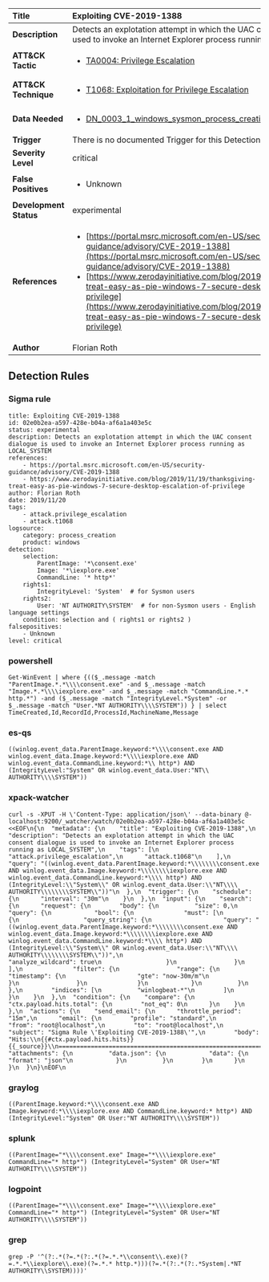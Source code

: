 | Title                    | Exploiting CVE-2019-1388       |
|:-------------------------|:------------------|
| **Description**          | Detects an explotation attempt in which the UAC consent dialogue is used to invoke an Internet Explorer process running as LOCAL_SYSTEM |
| **ATT&amp;CK Tactic**    |  <ul><li>[TA0004: Privilege Escalation](https://attack.mitre.org/tactics/TA0004)</li></ul>  |
| **ATT&amp;CK Technique** | <ul><li>[T1068: Exploitation for Privilege Escalation](https://attack.mitre.org/techniques/T1068)</li></ul>  |
| **Data Needed**          | <ul><li>[DN_0003_1_windows_sysmon_process_creation](../Data_Needed/DN_0003_1_windows_sysmon_process_creation.md)</li></ul>  |
| **Trigger**              |  There is no documented Trigger for this Detection Rule yet  |
| **Severity Level**       | critical |
| **False Positives**      | <ul><li>Unknown</li></ul>  |
| **Development Status**   | experimental |
| **References**           | <ul><li>[https://portal.msrc.microsoft.com/en-US/security-guidance/advisory/CVE-2019-1388](https://portal.msrc.microsoft.com/en-US/security-guidance/advisory/CVE-2019-1388)</li><li>[https://www.zerodayinitiative.com/blog/2019/11/19/thanksgiving-treat-easy-as-pie-windows-7-secure-desktop-escalation-of-privilege](https://www.zerodayinitiative.com/blog/2019/11/19/thanksgiving-treat-easy-as-pie-windows-7-secure-desktop-escalation-of-privilege)</li></ul>  |
| **Author**               | Florian Roth |


## Detection Rules

### Sigma rule

```
title: Exploiting CVE-2019-1388
id: 02e0b2ea-a597-428e-b04a-af6a1a403e5c
status: experimental
description: Detects an explotation attempt in which the UAC consent dialogue is used to invoke an Internet Explorer process running as LOCAL_SYSTEM
references:
    - https://portal.msrc.microsoft.com/en-US/security-guidance/advisory/CVE-2019-1388
    - https://www.zerodayinitiative.com/blog/2019/11/19/thanksgiving-treat-easy-as-pie-windows-7-secure-desktop-escalation-of-privilege
author: Florian Roth
date: 2019/11/20
tags:
    - attack.privilege_escalation
    - attack.t1068
logsource:
    category: process_creation
    product: windows
detection:
    selection:
        ParentImage: '*\consent.exe'
        Image: '*\iexplore.exe'
        CommandLine: '* http*'
    rights1:
        IntegrityLevel: 'System'  # for Sysmon users
    rights2: 
        User: 'NT AUTHORITY\SYSTEM'  # for non-Sysmon users - English language settings
    condition: selection and ( rights1 or rights2 )
falsepositives:
    - Unknown
level: critical

```





### powershell
    
```
Get-WinEvent | where {(($_.message -match "ParentImage.*.*\\\\consent.exe" -and $_.message -match "Image.*.*\\\\iexplore.exe" -and $_.message -match "CommandLine.*.* http.*") -and ($_.message -match "IntegrityLevel.*System" -or $_.message -match "User.*NT AUTHORITY\\\\SYSTEM")) } | select TimeCreated,Id,RecordId,ProcessId,MachineName,Message
```


### es-qs
    
```
((winlog.event_data.ParentImage.keyword:*\\\\consent.exe AND winlog.event_data.Image.keyword:*\\\\iexplore.exe AND winlog.event_data.CommandLine.keyword:*\\ http*) AND (IntegrityLevel:"System" OR winlog.event_data.User:"NT\\ AUTHORITY\\\\SYSTEM"))
```


### xpack-watcher
    
```
curl -s -XPUT -H \'Content-Type: application/json\' --data-binary @- localhost:9200/_watcher/watch/02e0b2ea-a597-428e-b04a-af6a1a403e5c <<EOF\n{\n  "metadata": {\n    "title": "Exploiting CVE-2019-1388",\n    "description": "Detects an explotation attempt in which the UAC consent dialogue is used to invoke an Internet Explorer process running as LOCAL_SYSTEM",\n    "tags": [\n      "attack.privilege_escalation",\n      "attack.t1068"\n    ],\n    "query": "((winlog.event_data.ParentImage.keyword:*\\\\\\\\consent.exe AND winlog.event_data.Image.keyword:*\\\\\\\\iexplore.exe AND winlog.event_data.CommandLine.keyword:*\\\\ http*) AND (IntegrityLevel:\\"System\\" OR winlog.event_data.User:\\"NT\\\\ AUTHORITY\\\\\\\\SYSTEM\\"))"\n  },\n  "trigger": {\n    "schedule": {\n      "interval": "30m"\n    }\n  },\n  "input": {\n    "search": {\n      "request": {\n        "body": {\n          "size": 0,\n          "query": {\n            "bool": {\n              "must": [\n                {\n                  "query_string": {\n                    "query": "((winlog.event_data.ParentImage.keyword:*\\\\\\\\consent.exe AND winlog.event_data.Image.keyword:*\\\\\\\\iexplore.exe AND winlog.event_data.CommandLine.keyword:*\\\\ http*) AND (IntegrityLevel:\\"System\\" OR winlog.event_data.User:\\"NT\\\\ AUTHORITY\\\\\\\\SYSTEM\\"))",\n                    "analyze_wildcard": true\n                  }\n                }\n              ],\n              "filter": {\n                "range": {\n                  "timestamp": {\n                    "gte": "now-30m/m"\n                  }\n                }\n              }\n            }\n          }\n        },\n        "indices": [\n          "winlogbeat-*"\n        ]\n      }\n    }\n  },\n  "condition": {\n    "compare": {\n      "ctx.payload.hits.total": {\n        "not_eq": 0\n      }\n    }\n  },\n  "actions": {\n    "send_email": {\n      "throttle_period": "15m",\n      "email": {\n        "profile": "standard",\n        "from": "root@localhost",\n        "to": "root@localhost",\n        "subject": "Sigma Rule \'Exploiting CVE-2019-1388\'",\n        "body": "Hits:\\n{{#ctx.payload.hits.hits}}{{_source}}\\n================================================================================\\n{{/ctx.payload.hits.hits}}",\n        "attachments": {\n          "data.json": {\n            "data": {\n              "format": "json"\n            }\n          }\n        }\n      }\n    }\n  }\n}\nEOF\n
```


### graylog
    
```
((ParentImage.keyword:*\\\\consent.exe AND Image.keyword:*\\\\iexplore.exe AND CommandLine.keyword:* http*) AND (IntegrityLevel:"System" OR User:"NT AUTHORITY\\\\SYSTEM"))
```


### splunk
    
```
((ParentImage="*\\\\consent.exe" Image="*\\\\iexplore.exe" CommandLine="* http*") (IntegrityLevel="System" OR User="NT AUTHORITY\\\\SYSTEM"))
```


### logpoint
    
```
((ParentImage="*\\\\consent.exe" Image="*\\\\iexplore.exe" CommandLine="* http*") (IntegrityLevel="System" OR User="NT AUTHORITY\\\\SYSTEM"))
```


### grep
    
```
grep -P '^(?:.*(?=.*(?:.*(?=.*.*\\consent\\.exe)(?=.*.*\\iexplore\\.exe)(?=.*.* http.*)))(?=.*(?:.*(?:.*System|.*NT AUTHORITY\\SYSTEM))))'
```



